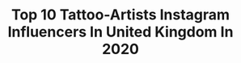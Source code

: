 ---
title: Top 10 Tattoo-Artists Instagram Influencers In United Kingdom In 2020
description: >-
  Find top tattoo-artists Instagram influencers in United Kingdom in 2020. Most popular hashtags: #inkedmag #tttism #colortattoo #radtattoos.
platform: Instagram
profiles:
  - username: "s.m.p_artist"
    fullname: >-
      S.M.P-Artist
    location: "United Kingdom"
    followers: 5709
    engagement: 1234
    commentsToLikes: 0.073341
    avatar: "https://scontent-ssn1-1.cdninstagram.com/v/t51.2885-19/s320x320/84127037_616834965835537_4664600333341687808_n.jpg?_nc_ht=scontent-ssn1-1.cdninstagram.com&_nc_ohc=ODP64E1MbWYAX9nPYyl&oh=dd14bbebd01eb0e6e5de3413cc3c9c21&oe=5EB81ED2"
    verified: false
    hashtags: "#buzzlightyear, #artoftheday, #artistsofinstagram, #straightouttacompton"
  - username: "stefaniexlee"
    fullname: >-
      Stefanie Lee Tattoos 🥀
    location: "United Kingdom"
    followers: 45870
    engagement: 1050
    commentsToLikes: 0.016324
    avatar: "https://scontent-hkg3-2.cdninstagram.com/v/t51.2885-19/s320x320/90708976_637304343727234_3977710611738918912_n.jpg?_nc_ht=scontent-hkg3-2.cdninstagram.com&_nc_ohc=m_nCImPZIukAX8P93U3&oh=bc9e7ae95cef7feb32b6b3694aed86cf&oe=5EB2A33C"
    verified: false
    hashtags: "#gifted"
  - username: "hadymua"
    fullname: >-
      HADY FARHAT| هادي فرحات
    location: "United Kingdom"
    followers: 64067
    engagement: 368
    commentsToLikes: 0.046735
    avatar: "https://scontent-lhr8-1.cdninstagram.com/v/t51.2885-19/s320x320/79638696_2730558083718977_291140641696514048_n.jpg?_nc_ht=scontent-lhr8-1.cdninstagram.com&_nc_ohc=Sk_EB83-Yn0AX_n3DcN&oh=3f3adcf519f8dfc44067e99648d0fffb&oe=5EBA623D"
    verified: false
    hashtags: "#15"
  - username: "vivphan"
    fullname: >-
      Vivian Phan ♥
    location: "United Kingdom"
    followers: 44671
    engagement: 301
    commentsToLikes: 0.032297
    avatar: "https://scontent-ams4-1.cdninstagram.com/v/t51.2885-19/s320x320/67101895_1049480801921440_5884369984548765696_n.jpg?_nc_ht=scontent-ams4-1.cdninstagram.com&_nc_ohc=iG849dqUc5wAX-N-M_o&oh=cde8b14cae24ea1bf47a42dfd60bcf19&oe=5EBA4ADD"
    verified: false
    hashtags: "#oahu, #asianbootiesmatter, #truthseeker, #celsiusambassador"
  - username: "volkantattooz"
    fullname: >-
      volkan demirci
    location: "United Kingdom"
    followers: 33292
    engagement: 290
    commentsToLikes: 0.038005
    avatar: "https://scontent-ams4-1.cdninstagram.com/v/t51.2885-19/s320x320/43084483_308476383069122_2287354377595256832_n.jpg?_nc_ht=scontent-ams4-1.cdninstagram.com&_nc_ohc=b-v3yVWzgUsAX_1PQ2N&oh=8e28f02e59b21b9f5a48ea9b89cec989&oe=5EBA43E5"
    verified: false
    hashtags: "#uktattoo, #gametattoos, #avengers, #vscocam"
  - username: "kakauklein_"
    fullname: >-
      Kamnara Klein
    location: "United Kingdom"
    followers: 37458
    engagement: 569
    commentsToLikes: 0.014905
    avatar: "https://scontent-lhr8-1.cdninstagram.com/v/t51.2885-19/s320x320/88241658_191064642208083_7980735975468826624_n.jpg?_nc_ht=scontent-lhr8-1.cdninstagram.com&_nc_ohc=cyUkrDah-pEAX_gzdQV&oh=c7167a5f46d44fee2f6be796a40e9db2&oe=5EBC5EBE"
    verified: false
    hashtags: "#lockdown, #day17"
  - username: "courteney_mua"
    fullname: >-
      Cøurteney Jackson
    location: "United Kingdom"
    followers: 20066
    engagement: 149
    commentsToLikes: 0.571277
    avatar: "https://scontent-lhr8-1.cdninstagram.com/v/t51.2885-19/s320x320/92544067_2606557702955731_2900763226012647424_n.jpg?_nc_ht=scontent-lhr8-1.cdninstagram.com&_nc_ohc=3xpPq_537mkAX8LNQ0x&oh=ee91f832f63481185c6375a8ad4493d3&oe=5EB8DB2F"
    verified: false
    hashtags: "#clothing, #stylegoals, #stylepost, #brand"
  - username: "maaya_j"
    fullname: >-
      Maaya J.
    location: "United Kingdom"
    followers: 12966
    engagement: 593
    commentsToLikes: 0.030731
    avatar: "https://scontent-ssn1-1.cdninstagram.com/v/t51.2885-19/s320x320/82553877_517734055480421_8576277918848647168_n.jpg?_nc_ht=scontent-ssn1-1.cdninstagram.com&_nc_ohc=rD4JntzhXd0AX85JHqW&oh=a1141878397b0e65fe4de4c01900b577&oe=5EA38850"
    verified: false
    hashtags: "#eyestattoo, #mangatattoo, #onlyblackart, #theartoftattoos"
  - username: "jackpeppiette"
    fullname: >-
      Jack Peppiette
    location: "United Kingdom"
    followers: 159157
    engagement: 479
    commentsToLikes: 0.007470
    avatar: "https://scontent-lhr8-1.cdninstagram.com/v/t51.2885-19/s320x320/19228530_846194445556493_1590035109598199808_a.jpg?_nc_ht=scontent-lhr8-1.cdninstagram.com&_nc_ohc=whYMr9Rh-rAAX97gDEe&oh=cbcb7d70f10c35315935314707a81189&oe=5EBAEC30"
    verified: false
    hashtags: "#uktta, #ornamentaltattoo, #ttt, #dotworkers"
  - username: "no_tilusse_tattoo"
    fullname: >-
      No Tilusse Tattoo
    location: "United Kingdom"
    followers: 22558
    engagement: 748
    commentsToLikes: 0.006847
    avatar: "https://scontent-ams4-1.cdninstagram.com/v/t51.2885-19/s320x320/69318060_556179321789860_4026648263678492672_n.jpg?_nc_ht=scontent-ams4-1.cdninstagram.com&_nc_ohc=YQQY2WSBImgAX-pni7c&oh=94f755cd895de84a548f3e29943b7c1f&oe=5EBBD26C"
    verified: false
    hashtags: "#frozen, #starwarsfans, #flowertattoo, #raichutattoo"
---